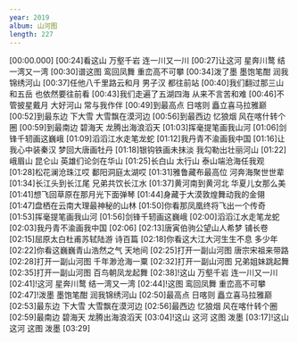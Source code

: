 ```yaml
---
year: 2019
album: 山河图
length: 227
---
```

[00:00.000]
[00:24]看这山 万壑千岩 连一川又一川
[00:27]让这河 星奔川鹜 结一湾又一湾
[00:30]谱这图 鸾回凤舞 重峦高不可攀
[00:34]泼了墨 墨饱笔酣 润我锦绣河山
[00:37]任他八千里路云和月 男子汉 都往前站
[00:40]我们翻过那三山和五岳 也依然要往前看
[00:43]我们走遍了五湖四海 从来不言苦和难
[00:46]不管披星戴月 大好河山 常与我作伴
[00:49]到最高点 日喀则 矗立喜马拉雅巅
[00:52]到最东边 下大雪 大雪飘在漠河边
[00:56]到最西边 忆狼烟 风在喀什转个圈
[00:59]到最南边 碧海天 龙腾出海浪滔天
[01:03]挥毫提笔画我山河
[01:06]剑锋千轫画这巍峨
[01:09]滔滔江水走笔龙蛇
[01:12]我丹青不渝画我中国
[01:16]让我心中装秦汉 梦回大唐画牡丹
[01:18]银钩铁画未抹淡 我勾勒出壮丽河山
[01:22]峨眉山 昆仑山 英雄们论剑在华山
[01:25]长白山 太行山 泰山端沧海任我观
[01:28]松花澜沧珠江哎 鄱阳洞庭太湖哎
[01:31]雅鲁藏布最高位 河奔海聚世世辈
[01:34]长江头到长江尾 兄弟共饮长江水
[01:37]黄河南到黄河北 华夏儿女那么美
[01:41]想飞回草原在那月光下面弹琴
[01:44]身藏于大漠敦煌舞动我的金翎
[01:47]盘栖在云南大理最神秘的山林
[01:50]你看那凤凰终将飞出一个传奇
[01:53]挥毫提笔画我山河
[01:56]剑锋千轫画这巍峨
[02:00]滔滔江水走笔龙蛇
[02:03]我丹青不渝画我中国
[02:06]
[02:13]唐寅伯驹公望山人希梦 铺长卷
[02:15]屈原太白杜甫苏轼陆游 诗百篇
[02:18]你看这大江大河生生不息 多少年
[02:22]你看这巍巍青山浩然之气 天地间
[02:25]打开一副山河图 唐宗宋祖来带路
[02:28]打开一副山河图 千年渺沧海一粟
[02:32]打开一副山河图 兄弟姐妹跳起舞
[02:35]打开一副山河图 百鸟朝凤龙起舞
[02:38]!这山 万壑千岩 连一川又一川
[02:41]!这河 星奔川鹜 结一湾又一湾
[02:44]!这图 鸾回凤舞 重峦高不可攀
[02:47]!泼墨 墨饱笔酣 润我锦绣河山
[02:50]最高点 日喀则 矗立喜马拉雅巅
[02:53]最东边 下大雪 大雪飘在漠河边
[02:56]最西边 忆狼烟 风在喀什转个圈
[02:59]最南边 碧海天 龙腾出海浪滔天
[03:04]!这山 这河 这图 泼墨
[03:17]!这山 这河 这图 泼墨
[03:29]
